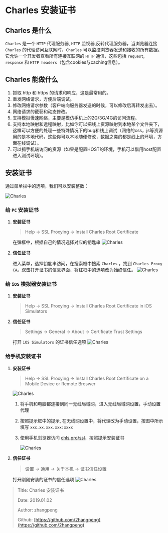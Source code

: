 # Charles 安装证书

## Charles 是什么

`Charles` 是一个 `HTTP` 代理服务器, `HTTP` 监视器,反转代理服务器，当浏览器连接 `Charles` 的代理访问互联网时，`Charles` 可以监控浏览器发送和接收的所有数据。它允许一个开发者查看所有连接互联网的 `HTTP` 通信，这些包括 `request`, `response` 和 `HTTP headers`（包含cookies与caching信息）。

## Charles 能做什么

1. 抓取 http 和 https 的请求和响应，这是最常用的。
2. 重发网络请求，方便后端调试。
3. 修改网络请求参数（客户端向服务器发送的时候，可以修改后再转发出去）。
4. 网络请求的截获和动态修改。
5. 支持模拟慢速网络，主要是模仿手机上的2G/3G/4G的访问流程。
6. 支持本地映射和远程映射，比如你可以把线上资源映射到本地某个文件夹下，这样可以方便的处理一些特殊情况下的bug和线上调试（网络的css，js等资源用的是本地代码，这些你可以本地随便修改，数据之类的都是线上的环境，方面在线调试）。
7. 可以抓手机端访问的资源（如果是配置HOST的环境，手机可以借用host配置进入测试环境）。

## 安装证书

通过菜单拦中的选项，我们可以安装整数：

![Charles](http://file.zhangpeng.site/2019/01/02/1.jpg)

### 给 `PC` 安装证书

1. **安装证书**

   > Help -&gt; SSL Proxying -&gt; Install Charles Root Certificate

   在弹框中，根据自己的情况选择对应的钥匙串 ![Charles](http://file.zhangpeng.site/2019/01/02/2.jpg)

2. **信任证书**

   进入菜单，选择钥匙串访问，在搜索框中搜索 `Charles` ，找到 `Charles Proxy CA`。双击打开证书的信息界面，将红框中的选项改为始终信任。 ![Charles](http://file.zhangpeng.site/2019/01/02/3.jpg)

### 给 `iOS` 模拟器安装证书

1. **安装证书**

   > Help -&gt; SSL Proxying -&gt; Install Charles Root Certificate in iOS Simulators

2. **信任证书**

   > Settings -&gt; General -&gt; About -&gt; Certificate Trust Settings

   打开 `iOS Simulators` 的证书信任选项 ![Charles](http://file.zhangpeng.site/2019/01/02/4.jpg)

### 给手机安装证书

1. **安装证书**

   > Help -&gt; SSL Proxying -&gt; Install Charles Root Certificate on a Mobile Device or Remote Broswer

   ![Charles](http://file.zhangpeng.site/2019/01/02/5.jpg)

   1. 将手机和电脑都连接到同一无线局域网，进入无线局域网设置，手动设置代理
   2. 按照提示框中的提示, 在无线网设置中，将代理改为手动设置，按图中所示填写 `xxx.xx.xxx.xxx:xxxx`
   3. 使用手机浏览器访问 [chls.pro/ssl](https://github.com/2hangpeng/blog/tree/322c1a6adda8dd6be880c9622823871046e6654b/mac/chls.pro/ssl/README.md)，按照提示安装证书

      ![Charles](http://file.zhangpeng.site/2019/01/02/6.jpg)

2. **信任证书**

   > 设置 -&gt; 通用 -&gt; 关于本机 -&gt; 证书信任设置

   打开刚刚安装的证书的信任选项 ![Charles](http://file.zhangpeng.site/2019/01/02/7.jpg)

> Title: Charles 安装证书
>
> Date: 2019.01.02
>
> Author: zhangpeng
>
> Github: [https://github.com/2hangpeng](https://github.com/2hangpeng)
